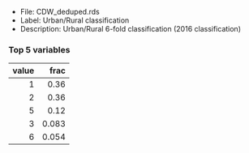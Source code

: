 

* File: CDW_deduped.rds
* Label: Urban/Rural classification
* Description: Urban/Rural 6-fold classification (2016 classification)

### Top 5 variables
|   value |   frac |
|--------:|-------:|
|       1 |  0.36  |
|       2 |  0.36  |
|       5 |  0.12  |
|       3 |  0.083 |
|       6 |  0.054 |
        